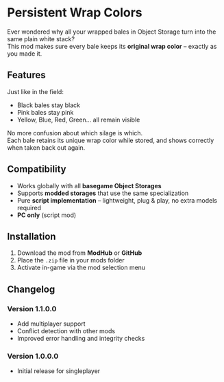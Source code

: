 # Persistent Wrap Colors

Ever wondered why all your wrapped bales in Object Storage turn into the same plain white stack?  
This mod makes sure every bale keeps its **original wrap color** – exactly as you made it.

## Features
Just like in the field:
- Black bales stay black  
- Pink bales stay pink  
- Yellow, Blue, Red, Green… all remain visible  

No more confusion about which silage is which.  
Each bale retains its unique wrap color while stored, and shows correctly when taken back out again.

## Compatibility
- Works globally with all **basegame Object Storages**  
- Supports **modded storages** that use the same specialization  
- Pure **script implementation** – lightweight, plug & play, no extra models required  
- **PC only** (script mod)

## Installation
1. Download the mod from **ModHub** or **GitHub**
2. Place the `.zip` file in your mods folder
3. Activate in-game via the mod selection menu

## Changelog
### Version 1.1.0.0
- Add multiplayer support
- Conflict detection with other mods
- Improved error handling and integrity checks

### Version 1.0.0.0  
- Initial release for singleplayer 
